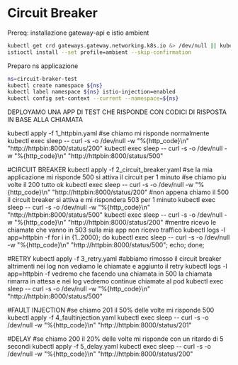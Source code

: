# Circuit Breaker

Prereq: installazione gateway-api e istio ambient

```bash
kubectl get crd gateways.gateway.networking.k8s.io &> /dev/null || kubectl apply -f manifests/gateway-api-1.3.0-install.yaml
istioctl install --set profile=ambient --skip-confirmation
```

Preparo ns applicazione

```bash
ns=circuit-braker-test
kubectl create namespace ${ns}
kubectl label namespace ${ns} istio-injection=enabled
kubectl config set-context --current --namespace=${ns}
```

DEPLOYAMO UNA APP DI TEST CHE RISPONDE CON CODICI DI RISPOSTA IN BASE ALLA CHIAMATA


kubectl apply -f 1_httpbin.yaml
#se chiamo mi risponde normalmente
kubectl exec sleep -- curl -s -o /dev/null -w "%{http_code}\n" "http://httpbin:8000/status/200" 
kubectl exec sleep -- curl -s -o /dev/null -w "%{http_code}\n" "http://httpbin:8000/status/500"

#CIRCUIT BREAKER
kubectl apply -f 2_circuit_breaker.yaml
#se la mia applicazione mi risponde 500 si attiva il circuit per 1 minuto
#se chiamo piu volte il 200 tutto ok
kubectl exec sleep -- curl -s -o /dev/null -w "%{http_code}\n" "http://httpbin:8000/status/200" 
#non appena chiamo il 500 il circuit breaker si attiva e mi rispondera 503 per 1 minuto
kubectl exec sleep -- curl -s -o /dev/null -w "%{http_code}\n" "http://httpbin:8000/status/500"
kubectl exec sleep -- curl -s -o /dev/null -w "%{http_code}\n" "http://httpbin:8000/status/200" 
#mentre ricevo le chiamate che vanno in 503 sulla mia app non ricevo traffico
kubectl logs -l app=httpbin -f
for i in {1..2000}; do kubectl exec sleep -- curl -s -o /dev/null -w "%{http_code}\n" "http://httpbin:8000/status/500"; echo; done;

#RETRY
kubectl apply -f 3_retry.yaml
#abbiamo rimosso il circuit breaker altrimenti nei log non vediamo le chiamate e aggiunto il retry
kubectl logs -l app=httpbin -f
vedremo che facendo una chiamata in 500 la chiamata rimarra in attesa e nei log vedremo continue chiamate al pod
kubectl exec sleep -- curl -s -o /dev/null -w "%{http_code}\n" "http://httpbin:8000/status/500"

#FAULT INJECTION
#se chiamo 201 il 50% delle volte mi risponde 500
kubectl apply -f 4_faultinjection.yaml 
kubectl exec sleep -- curl -s -o /dev/null -w "%{http_code}\n" "http://httpbin:8000/status/201"

#DELAY
#se chiamo 200 il 20% delle volte mi risponde con un ritardo di 5 secondi
kubectl apply -f 5_delay.yaml
kubectl exec sleep -- curl -s -o /dev/null -w "%{http_code}\n" "http://httpbin:8000/status/200"
